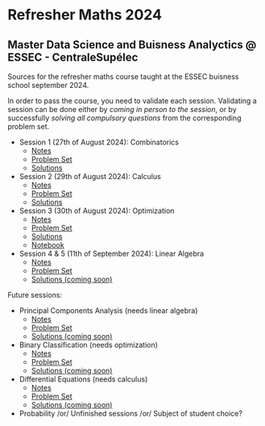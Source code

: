 # Refresher Maths 2024
## Master Data Science and Buisness Analyctics @ ESSEC - CentraleSupélec

Sources for the refresher maths course taught at the ESSEC buisness school september 2024.

In order to pass the course, you need to validate each session.
Validating a session can be done either by *coming in person to the session*, or by successfully *solving all compulsory questions* from the corresponding problem set.

- Session 1 (27th of August 2024): Combinatorics
    - [Notes](https://github.com/pauldubois98/RefresherMaths2024/blob/main/SessionCombinatorics/NotesCombinatorics.pdf)
    - [Problem Set](https://github.com/pauldubois98/RefresherMaths2024/blob/main/SessionCombinatorics/ExercisesCombinatorics.pdf)
    - [Solutions](https://github.com/pauldubois98/RefresherMaths2024/blob/main/SessionCombinatorics/ExercisesCombinatorics-Solutions.pdf)
- Session 2 (29th of August 2024): Calculus
    - [Notes](https://github.com/pauldubois98/RefresherMaths2024/blob/main/SessionCalculus/NotesCalculus.pdf)
    - [Problem Set](https://github.com/pauldubois98/RefresherMaths2024/blob/main/SessionCalculus/ExercisesCalculus.pdf)
    - [Solutions](https://github.com/pauldubois98/RefresherMaths2024/blob/main/SessionCalculus/ExercisesCalculus-Solutions.pdf)
- Session 3 (30th of August 2024): Optimization
    - [Notes](https://github.com/pauldubois98/RefresherMaths2024/blob/main/SessionOptimization/NotesOptimization.pdf)
    - [Problem Set](https://github.com/pauldubois98/RefresherMaths2024/blob/main/SessionOptimization/ExercisesOptimization.pdf)
    - [Solutions](https://github.com/pauldubois98/RefresherMaths2024/blob/main/SessionOptimization/NotebookOptimization_Solutions.pdf)
    - [Notebook](https://github.com/pauldubois98/RefresherMaths2024/blob/main/SessionOptimization/NotebookOptimization_Solutions.ipynb)
- Session 4 & 5 (11th of September 2024): Linear Algebra
    - [Notes](https://github.com/pauldubois98/RefresherMaths2024/blob/main/SessionLinearAlgebra/NotesLinearAlgebra.pdf)
    - [Problem Set](https://github.com/pauldubois98/RefresherMaths2024/blob/main/SessionLinearAlgebra/ExercisesLinearAlgebra.pdf)
    - [Solutions (coming soon)](https://github.com/pauldubois98/RefresherMaths2024/blob/main/SessionLinearAlgebra/ExercisesLinearAlgebra-Solutions.pdf)

Future sessions:
- Principal Components Analysis (needs linear algebra)
    - [Notes](https://github.com/pauldubois98/RefresherMaths2024/blob/main/SessionPCA/NotesPCA.pdf)
    - [Problem Set](https://github.com/pauldubois98/RefresherMaths2024/blob/main/SessionPCA/ExercisesPCA.pdf)
    - [Solutions (coming soon)]()
- Binary Classification (needs optimization)
    - [Notes](https://github.com/pauldubois98/RefresherMaths2024/blob/main/SessionBinaryClassification/NotesBinaryClassification.pdf)
    - [Problem Set](https://github.com/pauldubois98/RefresherMaths2024/blob/main/SessionBinaryClassification/ExercisesBinaryClassification.pdf)
    - [Solutions (coming soon)]()
- Differential Equations (needs calculus)
    - [Notes](https://github.com/pauldubois98/RefresherMaths2024/blob/main/SessionDifferentialEquations/NotesDifferentialEquations.pdf)
    - [Problem Set](https://github.com/pauldubois98/RefresherMaths2024/blob/main/SessionDifferentialEquations/ExercisesDifferentialEquations.pdf)
    - [Solutions (coming soon)]()
- Probability /or/ Unfinished sessions /or/ Subject of student choice?
